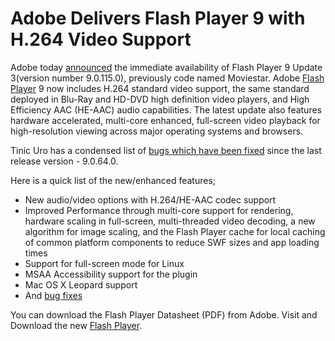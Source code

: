 # Adobe Delivers Flash Player 9 with H.264 Video Support

Adobe today <a href="http://www.adobe.com/aboutadobe/pressroom/pressreleases/200712/120407adobemoviestar.html">announced</a> the immediate availability of Flash Player 9 Update 3(version number 9.0.115.0), previously code named Moviestar. Adobe <a href="http://www.adobe.com/go/flashplayer/">Flash Player</a> 9 now includes H.264 standard video support, the same standard deployed in Blu-Ray and HD-DVD high definition video players, and High Efficiency AAC (HE-AAC) audio capabilities. The latest update also features hardware accelerated, multi-core enhanced, full-screen video playback for high-resolution viewing across major operating systems and browsers.

Tinic Uro has a condensed list of <a href="http://www.kaourantin.net/2007/12/adobe-flash-player-9-update-3-released.html">bugs which have been fixed</a> since the last release version - 9.0.64.0.

Here is a quick list of the new/enhanced features;

- New audio/video options with H.264/HE-AAC codec support
- Improved Performance through multi-core support for rendering, hardware scaling in full-screen, multi-threaded video decoding, a new algorithm for image scaling, and the Flash Player cache for local caching of common platform components to reduce SWF sizes and app loading times
- Support for full-screen mode for Linux
- MSAA Accessibility support for the plugin
- Mac OS X Leopard support
- And <a href="http://www.kaourantin.net/2007/12/adobe-flash-player-9-update-3-released.html">bug fixes</a>

You can download the Flash Player Datasheet (PDF) from Adobe. Visit and Download the new <a href="http://www.adobe.com/go/flashplayer/">Flash Player</a>.
